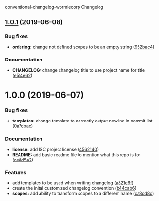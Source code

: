 conventional-changelog-wormiecorp Changelog

## [1.0.1](https://github.com/WormieCorp/conventional-changelog-wormiecorp/compare/v1.0.0...v1.0.1) (2019-06-08)


### Bug fixes

* **ordering:** change not defined scopes to be an empty string ([952bac4](https://github.com/WormieCorp/conventional-changelog-wormiecorp/commit/952bac4))


### Documentation

* **CHANGELOG:** change changelog title to use project name for title ([e5f4e62](https://github.com/WormieCorp/conventional-changelog-wormiecorp/commit/e5f4e62))

# 1.0.0 (2019-06-07)


### Bug fixes

* **templates:** change template to correctly output newline in commit list ([0a7cbac](https://github.com/WormieCorp/conventional-changelog-wormiecorp/commit/0a7cbac))


### Documentation

* **license:** add ISC project license ([4562140](https://github.com/WormieCorp/conventional-changelog-wormiecorp/commit/4562140))
* **README:** add basic readme file to mention what this repo is for ([ce8d5a2](https://github.com/WormieCorp/conventional-changelog-wormiecorp/commit/ce8d5a2))


### Features

* add templates to be used when writing changelog ([a821e6f](https://github.com/WormieCorp/conventional-changelog-wormiecorp/commit/a821e6f))
* create the inital customized changelog convention ([b44cab6](https://github.com/WormieCorp/conventional-changelog-wormiecorp/commit/b44cab6))
* **scopes:** add ability to transform scopes to a different name ([ca8cd8c](https://github.com/WormieCorp/conventional-changelog-wormiecorp/commit/ca8cd8c))
